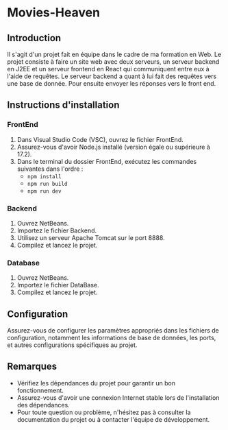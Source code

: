 # Movies-Heaven
<h2>Introduction</h2>
<p> Il s'agit d'un projet fait en équipe dans le cadre de ma formation en Web. Le projet consiste à faire un site web avec deux serveurs, un serveur backend en J2EE et un serveur frontend en React qui communiquent entre eux à l'aide de requêtes. Le serveur backend a quant à lui fait des requêtes vers une base de donnée. Pour ensuite envoyer les réponses vers le front end.</p>

## Instructions d'installation

### FrontEnd
1. Dans Visual Studio Code (VSC), ouvrez le fichier FrontEnd.
2. Assurez-vous d'avoir Node.js installé (version égale ou supérieure à 17.2).
3. Dans le terminal du dossier FrontEnd, exécutez les commandes suivantes dans l'ordre :
    - `npm install`
    - `npm run build`
    - `npm run dev`

### Backend
1. Ouvrez NetBeans.
2. Importez le fichier Backend.
3. Utilisez un serveur Apache Tomcat sur le port 8888.
4. Compilez et lancez le projet.

### Database
1. Ouvrez NetBeans.
2. Importez le fichier DataBase.
3. Compilez et lancez le projet.

## Configuration
Assurez-vous de configurer les paramètres appropriés dans les fichiers de configuration, notamment les informations de base de données, les ports, et autres configurations spécifiques au projet.

## Remarques
- Vérifiez les dépendances du projet pour garantir un bon fonctionnement.
- Assurez-vous d'avoir une connexion Internet stable lors de l'installation des dépendances.
- Pour toute question ou problème, n'hésitez pas à consulter la documentation du projet ou à contacter l'équipe de développement.
